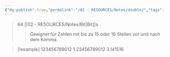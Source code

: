```yaml
---
{"dg-publish":true,"permalink":"/02 - RESOURCES/Notes/double/","tags":["code","speicher"],"noteIcon":"","updated":"2024-08-25T23:30:01.693+02:00"}
---
```


>64 [[02 - RESOURCES/Notes/Bit\|Bit]]s
>>Geeignet für Zahlen mit bis zu 15 oder 16 Stellen vor und nach dem Komma.


>[!example] 
>123456789012
>1.23456789012
>3.141516

